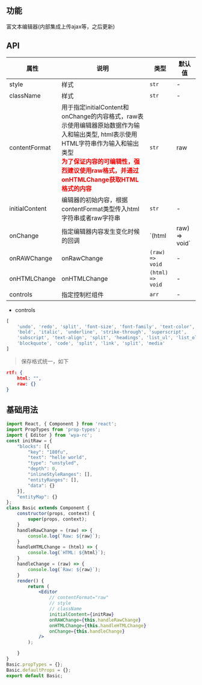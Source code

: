 ## 功能
富文本编辑器(内部集成上传ajax等，之后更新)

## API

属性 | 说明 | 类型 | 默认值
---|---|---|---
style | 样式 | `str` | -
className | 样式 | `str` | -
contentFormat | 用于指定initialContent和onChange的内容格式，raw表示使用编辑器原始数据作为输入和输出类型, html表示使用HTML字符串作为输入和输出类型 <b style="color: red"><br />为了保证内容的可编辑性，强烈建议使用raw格式，并通过onHTMLChange获取HTML格式的内容</b>  | `str` | raw
initialContent | 编辑器的初始内容，根据contentFormat类型传入html字符串或者raw字符串 | `str` | -
onChange | 指定编辑器内容发生变化时候的回调 | `(html | raw) => void` | -
onRAWChange | onRawChange | `(raw) => void` | -
onHTMLChange | onHTMLChange | `(html) => void` | -
controls | 指定控制栏组件 | `arr` | -
- controls

```js
[
	'undo', 'redo', 'split', 'font-size', 'font-family', 'text-color',
	'bold', 'italic', 'underline', 'strike-through', 'superscript',
	'subscript', 'text-align', 'split', 'headings', 'list_ul', 'list_ol',
	'blockquote', 'code', 'split', 'link', 'split', 'media'
]
```
> 保存格式统一，如下

```json
rtf: {
	html: "",
	raw: {}
}
```
## 基础用法

```jsx
import React, { Component } from 'react';
import PropTypes from 'prop-types';
import { Editor } from 'wya-rc';
const initRaw = {
	"blocks": [{
		"key": "180fu",
		"text": "helle world",
		"type": "unstyled",
		"depth": 0,
		"inlineStyleRanges": [],
		"entityRanges": [],
		"data": {}
	}],
	"entityMap": {}
};
class Basic extends Component {
	constructor(props, context) {
		super(props, context);
	}
	handleRawChange = (raw) => {
		console.log(`Raw: ${raw}`);
	}
	handleHTMLChange = (html) => {
		console.log(`HTML: ${html}`);
	}
	handleChange = (raw) => {
		console.log(`Raw: ${raw}`);
	}
	render() {
		return (
			<Editor 
				// contentFormat="raw"
				// style
				// className
				initialContent={initRaw}
				onRAWChange={this.handleRawChange}
				onHTMLChange={this.handleHTMLChange}
				onChange={this.handleChange}
			/>
		);

	}
}
Basic.propTypes = {};
Basic.defaultProps = {};
export default Basic;

```